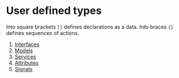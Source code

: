 # User defined types
Into square brackets `[]` defines declarations as a data.
Into braces `{}` defines sequences of actions.

1. [Interfaces](user-defined-types/interfaces.md)
2. [Models](user-defined-types/models.md)
3. [Services](user-defined-types/services.md)
4. [Attributes](user-defined-types/attributes.md)
5. [Signals](user-defined-types/signals.md)
